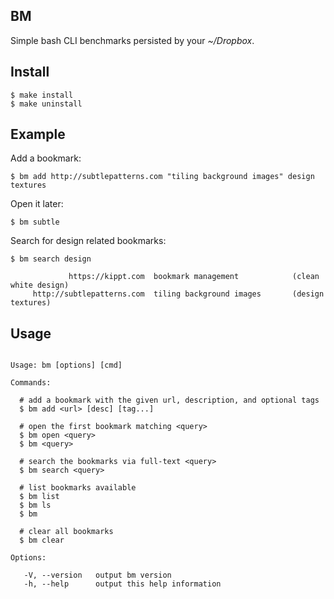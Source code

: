 
## BM

  Simple bash CLI benchmarks persisted by your _~/Dropbox_.

## Install

```
$ make install
$ make uninstall
```

## Example

  Add a bookmark:
  
    $ bm add http://subtlepatterns.com "tiling background images" design textures

  Open it later:

    $ bm subtle

  Search for design related bookmarks:

    $ bm search design

                 https://kippt.com  bookmark management            (clean white design)
         http://subtlepatterns.com  tiling background images       (design textures)

## Usage

```

Usage: bm [options] [cmd]

Commands:

  # add a bookmark with the given url, description, and optional tags
  $ bm add <url> [desc] [tag...]

  # open the first bookmark matching <query>
  $ bm open <query>
  $ bm <query>

  # search the bookmarks via full-text <query>
  $ bm search <query>

  # list bookmarks available
  $ bm list
  $ bm ls
  $ bm

  # clear all bookmarks
  $ bm clear

Options:

   -V, --version   output bm version
   -h, --help      output this help information

```